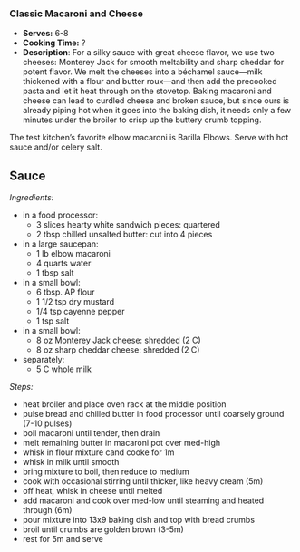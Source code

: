 ### Classic Macaroni and Cheese
* **Serves:** 6-8
* **Cooking Time:** ?
* **Description**: 
 For a silky sauce with great cheese flavor, we use two cheeses: Monterey Jack for smooth meltability and sharp cheddar for potent flavor. We melt the cheeses into a béchamel sauce—milk thickened with a flour and butter roux—and then add the precooked pasta and let it heat through on the stovetop. Baking macaroni and cheese can lead to curdled cheese and broken sauce, but since ours is already piping hot when it goes into the baking dish, it needs only a few minutes under the broiler to crisp up the buttery crumb topping.

The test kitchen’s favorite elbow macaroni is Barilla Elbows. Serve with hot sauce and/or celery salt.

Sauce
-----
*Ingredients:*
* in a food processor:
  * 3 slices hearty white sandwich pieces: quartered
  * 2 tbsp chilled unsalted butter: cut into 4 pieces
* in a large saucepan:
  * 1 lb elbow macaroni
  * 4 quarts water
  * 1 tbsp salt
* in a small bowl:
  * 6 tbsp. AP flour
  * 1 1/2 tsp dry mustard
  * 1/4 tsp cayenne pepper
  * 1 tsp salt
* in a small bowl:
  * 8 oz Monterey Jack cheese: shredded (2 C)
  * 8 oz sharp cheddar cheese: shredded (2 C)
* separately:
  * 5 C whole milk

*Steps:*
* heat broiler and place oven rack at the middle position
* pulse bread and chilled butter in food processor until coarsely ground (7-10 pulses)
* boil macaroni until tender, then drain
* melt remaining butter in macaroni pot over med-high
* whisk in flour mixture cand cooke for 1m
* whisk in milk until smooth
* bring mixture to boil, then reduce to medium
* cook with occasional stirring until thicker, like heavy cream (5m)
* off heat, whisk in cheese until melted
* add macaroni and cook over med-low until steaming and heated through (6m)
* pour mixture into 13x9 baking dish and top with bread crumbs
* broil until crumbs are golden brown (3-5m)
* rest for 5m and serve

